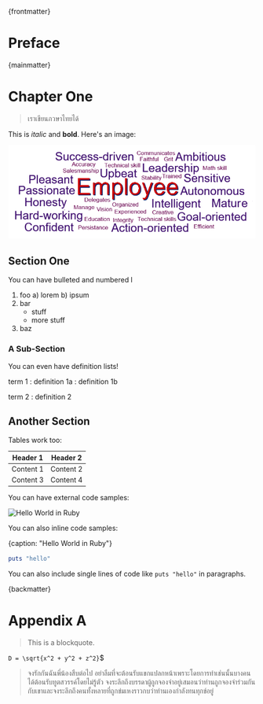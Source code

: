 {frontmatter}

# Preface

{mainmatter}

# Chapter One

> เราเขียนภวษาไทยได้

This is *italic* and **bold**.
Here's an image:

![A picture caption](images/wordcloud.png)

## Section One

You can have bulleted and numbered l

1. foo
   a) lorem
   b) ipsum
2. bar
   * stuff
   * more stuff
3. baz

### A Sub-Section

You can even have definition lists!

term 1
: definition 1a
: definition 1b

term 2
: definition 2

## Another Section

Tables work too:

| Header 1 | Header 2 |
| --------- | --------- |
| Content 1 | Content 2 |
| Content 3 | Content 4 |


You can have external code samples:

![Hello World in Ruby](hello.rb)

You can also inline code samples:

{caption: "Hello World in Ruby"}
```ruby
puts "hello"
```
You can also include single lines of code like `puts "hello"` in paragraphs.

{backmatter}

# Appendix A

> This is a blockquote.

`D = \sqrt{x^2 + y^2 + z^2}`$

>  จงรักกันฉันพี่น้องสืบต่อไป  อย่าลืมที่จะต้อนรับแขกแปลกหน้าเพราะโดยการทำเช่นนั้นบางคนได้ต้อนรับทูตสวรรค์โดยไม่รู้ตัว  จงระลึกถึงบรรดาผู้ถูกจองจำอยู่เสมอนว่าท่านถูกจองจำร่วมกันกับเขาและจงระลึกถึงคนทั้งหลายที่ถูกข่มเหงราวกบว่าท่านเองกำลังทนทุกข์อยู่